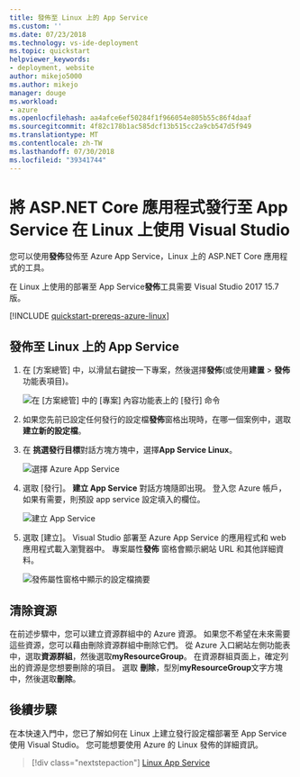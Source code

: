 ```yaml
---
title: 發佈至 Linux 上的 App Service
ms.custom: ''
ms.date: 07/23/2018
ms.technology: vs-ide-deployment
ms.topic: quickstart
helpviewer_keywords:
- deployment, website
author: mikejo5000
ms.author: mikejo
manager: douge
ms.workload:
- azure
ms.openlocfilehash: aa4afce6ef50284f1f966054e805b55c86f4daaf
ms.sourcegitcommit: 4f82c178b1ac585dcf13b515cc2a9cb547d5f949
ms.translationtype: MT
ms.contentlocale: zh-TW
ms.lasthandoff: 07/30/2018
ms.locfileid: "39341744"
---
```

# <a name="publish-an-aspnet-core-app-to-app-service-on-linux-using-visual-studio"></a>將 ASP.NET Core 應用程式發行至 App Service 在 Linux 上使用 Visual Studio

您可以使用**發佈**發佈至 Azure App Service，Linux 上的 ASP.NET Core 應用程式的工具。

在 Linux 上使用的部署至 App Service**發佈**工具需要 Visual Studio 2017 15.7 版。

[!INCLUDE [quickstart-prereqs-azure-linux](includes/quickstart-prereqs-azure-linux.md)]

## <a name="publish-to-app-service-on-linux"></a>發佈至 Linux 上的 App Service

1. 在 [方案總管] 中，以滑鼠右鍵按一下專案，然後選擇**發佈**(或使用**建置** > **發佈**功能表項目)。

    ![在 [方案總管] 中的 [專案] 內容功能表上的 [發行] 命令](../deployment/media/quickstart-publish.png "選擇發行")

1. 如果您先前已設定任何發行的設定檔**發佈**窗格出現時，在哪一個案例中，選取**建立新的設定檔**。

1. 在 **挑選發行目標**對話方塊方塊中，選擇**App Service Linux**。

    ![選擇 Azure App Service](../deployment/media/quickstart-publish-linux.png "選擇 Azure App Service")

1. 選取 [發行]。 **建立 App Service**  對話方塊隨即出現。 登入您 Azure 帳戶，如果有需要，則預設 app service 設定填入的欄位。

    ![建立 App Service](../deployment/media/quickstart-publish-settings-app-service-linux.png "建立 Azure App Service")

1. 選取 [建立]。 Visual Studio 部署至 Azure App Service 的應用程式和 web 應用程式載入瀏覽器中。 專案屬性**發佈** 窗格會顯示網站 URL 和其他詳細資料。

    ![發佈屬性窗格中顯示的設定檔摘要](../deployment/media/quickstart-publish-app-service-summary.png)

## <a name="clean-up-resources"></a>清除資源

在前述步驟中，您可以建立資源群組中的 Azure 資源。 如果您不希望在未來需要這些資源，您可以藉由刪除資源群組中刪除它們。
從 Azure 入口網站左側功能表中，選取**資源群組**，然後選取**myResourceGroup**。
在資源群組頁面上，確定列出的資源是您想要刪除的項目。
選取 **刪除**，型別**myResourceGroup**文字方塊中，然後選取**刪除**。

## <a name="next-steps"></a>後續步驟

在本快速入門中，您已了解如何在 Linux 上建立發行設定檔部署至 App Service 使用 Visual Studio。 您可能想要使用 Azure 的 Linux 發佈的詳細資訊。

> [!div class="nextstepaction"]
> [Linux App Service](/azure/app-service/containers/app-service-linux-intro)
